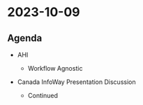 
# 2023-10-09

## Agenda

* AHI
  * Workflow Agnostic

* Canada InfoWay Presentation Discussion
  * Continued
